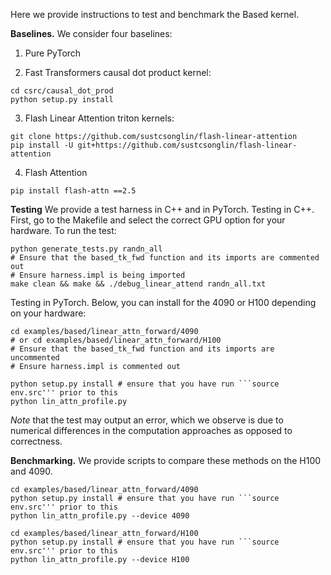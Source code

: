 

Here we provide instructions to test and benchmark the Based kernel. 


**Baselines.** We consider four baselines:
1. Pure PyTorch

2. Fast Transformers causal dot product kernel: 
```
cd csrc/causal_dot_prod
python setup.py install
```

3. Flash Linear Attention triton kernels:
```
git clone https://github.com/sustcsonglin/flash-linear-attention
pip install -U git+https://github.com/sustcsonglin/flash-linear-attention
```

4. Flash Attention
```
pip install flash-attn ==2.5
```


**Testing** We provide a test harness in C++ and in PyTorch. 
Testing in C++. First, go to the Makefile and select the correct GPU option for your hardware. To run the test:
```
python generate_tests.py randn_all
# Ensure that the based_tk_fwd function and its imports are commented out
# Ensure harness.impl is being imported
make clean && make && ./debug_linear_attend randn_all.txt
```

Testing in PyTorch. Below, you can install for the 4090 or H100 depending on your hardware:
```
cd examples/based/linear_attn_forward/4090
# or cd examples/based/linear_attn_forward/H100
# Ensure that the based_tk_fwd function and its imports are uncommented
# Ensure harness.impl is commented out

python setup.py install # ensure that you have run ```source env.src''' prior to this
python lin_attn_profile.py
```
*Note* that the test may output an error, which we observe is due to numerical differences in the computation approaches as opposed to correctness.


**Benchmarking.** We provide scripts to compare these methods on the H100 and 4090. 
```
cd examples/based/linear_attn_forward/4090
python setup.py install # ensure that you have run ```source env.src''' prior to this
python lin_attn_profile.py --device 4090

cd examples/based/linear_attn_forward/H100
python setup.py install # ensure that you have run ```source env.src''' prior to this
python lin_attn_profile.py --device H100
```




